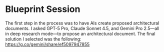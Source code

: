 # Blueprint Session

The first step in the process was to have AIs create proposed architectural documents. I asked GPT-5 Pro, Claude Sonnet 4.5, and Gemini Pro 2.5—all in deep research mode—to propose an architectural document. The final solution I selected was the following: https://g.co/gemini/share/ef5097947855
